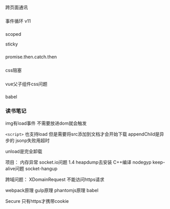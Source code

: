 ### 
跨页面通讯

###
事件循环 v11

###
scoped

sticky

### 
promise.then.catch.then

###
css阻塞

###
vue父子组件css问题

### 
babel


### 读书笔记
img有load事件  不需要放进dom就会触发

`<script>` 也支持load 但是需要将src添加到文档才会开始下载
appendChild是异步的
jsonp失败用超时

unload是完全卸载


项目：
内存异常 socket.io问题 1.4 heapdump去安装 C++编译 nodegyp
keep-alive问题 socket-hangup

跨域问题： XDomainRequest 不能访问https请求



webpack原理
gulp原理
phantomjs原理
babel

Secure 只有https才携带cookie

















